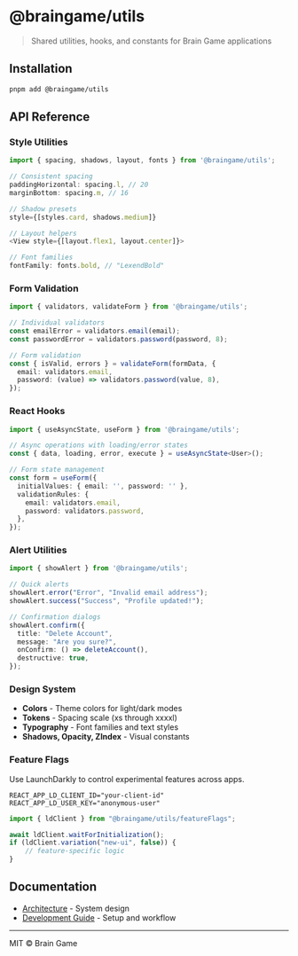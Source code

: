 # @braingame/utils

> Shared utilities, hooks, and constants for Brain Game applications

## Installation

```bash
pnpm add @braingame/utils
```

## API Reference

### Style Utilities
```typescript
import { spacing, shadows, layout, fonts } from '@braingame/utils';

// Consistent spacing
paddingHorizontal: spacing.l, // 20
marginBottom: spacing.m, // 16

// Shadow presets  
style={[styles.card, shadows.medium]}

// Layout helpers
<View style={[layout.flex1, layout.center]}>

// Font families
fontFamily: fonts.bold, // "LexendBold"
```

### Form Validation
```typescript
import { validators, validateForm } from '@braingame/utils';

// Individual validators
const emailError = validators.email(email);
const passwordError = validators.password(password, 8);

// Form validation
const { isValid, errors } = validateForm(formData, {
  email: validators.email,
  password: (value) => validators.password(value, 8),
});
```

### React Hooks
```typescript
import { useAsyncState, useForm } from '@braingame/utils';

// Async operations with loading/error states
const { data, loading, error, execute } = useAsyncState<User>();

// Form state management
const form = useForm({
  initialValues: { email: '', password: '' },
  validationRules: {
    email: validators.email,
    password: validators.password,
  },
});
```

### Alert Utilities
```typescript
import { showAlert } from '@braingame/utils';

// Quick alerts
showAlert.error("Error", "Invalid email address");
showAlert.success("Success", "Profile updated!");

// Confirmation dialogs
showAlert.confirm({
  title: "Delete Account",
  message: "Are you sure?",
  onConfirm: () => deleteAccount(),
  destructive: true,
});
```

### Design System
- **Colors** - Theme colors for light/dark modes
- **Tokens** - Spacing scale (xs through xxxxl) 
- **Typography** - Font families and text styles
- **Shadows, Opacity, ZIndex** - Visual constants

### Feature Flags
Use LaunchDarkly to control experimental features across apps.

```env
REACT_APP_LD_CLIENT_ID="your-client-id"
REACT_APP_LD_USER_KEY="anonymous-user"
```

```ts
import { ldClient } from "@braingame/utils/featureFlags";

await ldClient.waitForInitialization();
if (ldClient.variation("new-ui", false)) {
    // feature-specific logic
}
```

## Documentation

- [Architecture](../../docs/architecture/ARCHITECTURE.md) - System design
- [Development Guide](../../docs/engineering/DEVELOPMENT.md) - Setup and workflow

---

MIT © Brain Game
